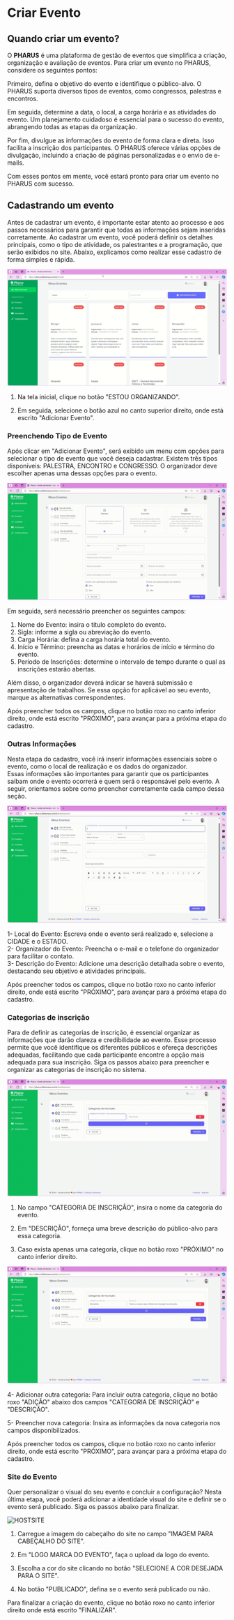 # Criar Evento
## Quando criar um evento?

O **PHARUS** é uma plataforma de gestão de eventos que simplifica a criação, organização e avaliação de eventos. Para criar um evento no PHARUS, considere os seguintes pontos:

Primeiro, defina o objetivo do evento e identifique o público-alvo. O PHARUS suporta diversos tipos de eventos, como congressos, palestras e encontros.

Em seguida, determine a data, o local, a carga horária e as atividades do evento. Um planejamento cuidadoso é essencial para o sucesso do evento, abrangendo todas as etapas da organização.

Por fim, divulgue as informações do evento de forma clara e direta. Isso facilita a inscrição dos participantes. O PHARUS oferece várias opções de divulgação, incluindo a criação de páginas personalizadas e o envio de e-mails.

Com esses pontos em mente, você estará pronto para criar um evento no PHARUS com sucesso.

## Cadastrando um evento

Antes de cadastrar um evento, é importante estar atento ao processo e aos passos necessários para garantir que todas as informações sejam inseridas corretamente. Ao cadastrar um evento, você poderá definir os detalhes principais, como o tipo de atividade, os palestrantes e a programação, que serão exibidos no site. Abaixo, explicamos como realizar esse cadastro de forma simples e rápida.

![Criar Evento](../images/criar_evento.gif)

1. Na tela inicial, clique no botão "ESTOU ORGANIZANDO".  

2. Em seguida, selecione o botão azul no canto superior direito, onde está escrito "Adicionar Evento".

### Preenchendo Tipo de Evento

Após clicar em "Adicionar Evento", será exibido um menu com opções para selecionar o tipo de evento que você deseja cadastrar. Existem três tipos disponíveis: PALESTRA, ENCONTRO e CONGRESSO. O organizador deve escolher apenas uma dessas opções para o evento.

![Tipo de Evento](../images/criar_evento2.gif)

Em seguida, será necessário preencher os seguintes campos:

1. Nome do Evento: insira o título completo do evento.                                                                                                                   
2. Sigla: informe a sigla ou abreviação do evento.                                                                                                             
3. Carga Horária: defina a carga horária total do evento.                                                                                                           
4. Início e Término: preencha as datas e horários de início e término do evento.                                                                                     
5. Período de Inscrições: determine o intervalo de tempo durante o qual as inscrições estarão abertas.                                                                               

Além disso, o organizador deverá indicar se haverá submissão e apresentação de trabalhos. Se essa opção for aplicável ao seu evento, marque as alternativas correspondentes.

Após preencher todos os campos, clique no botão roxo no canto inferior direito, onde está escrito "PRÓXIMO", para avançar para a próxima etapa do cadastro.

### Outras Informações

Nesta etapa do cadastro, você irá inserir informações essenciais sobre o evento, como o local de realização e os dados do organizador.                                                   
Essas informações são importantes para garantir que os participantes saibam onde o evento ocorrerá e quem será o responsável pelo evento. A seguir, orientamos sobre como preencher corretamente cada campo dessa seção.

![Outras Informações](../images/criar_evento3.gif)

1- Local do Evento: Escreva onde o evento será realizado e, selecione a CIDADE e o ESTADO.                                                                                    
2- Organizador do Evento: Preencha o e-mail e o telefone do organizador para facilitar o contato.                                                                     
3- Descrição do Evento: Adicione uma descrição detalhada sobre o evento, destacando seu objetivo e atividades principais.

Após preencher todos os campos, clique no botão roxo no canto inferior direito, onde está escrito "PRÓXIMO", para avançar para a próxima etapa do cadastro.

### Categorias de inscrição

Para de definir as categorias de inscrição, é essencial organizar as informações que darão clareza e credibilidade ao evento. Esse processo permite que você identifique os diferentes públicos e ofereça descrições adequadas, facilitando que cada participante encontre a opção mais adequada para sua inscrição. Siga os passos abaixo para preencher e organizar as categorias de inscrição no sistema.


![Categorias de Inscrição](../images/criar_evento4.gif)

1. No campo "CATEGORIA DE INSCRIÇÃO", insira o nome da categoria do evento.

2. Em "DESCRIÇÃO", forneça uma breve descrição do público-alvo para essa categoria.

3. Caso exista apenas uma categoria, clique no botão roxo "PRÓXIMO" no canto inferior direito.

![Adicionar Categoria](../images/criar_evento5.gif)

4- Adicionar outra categoria: Para incluir outra categoria, clique no botão roxo "ADIÇÃO" abaixo dos campos "CATEGORIA DE INSCRIÇÃO" e "DESCRIÇÃO".

5- Preencher nova categoria: Insira as informações da nova categoria nos campos disponibilizados.

Após preencher todos os campos, clique no botão roxo no canto inferior direito, onde está escrito "PRÓXIMO", para avançar para a próxima etapa do cadastro.


### Site do Evento

Quer personalizar o visual do seu evento e concluir a configuração? Nesta última etapa, você poderá adicionar a identidade visual do site e definir se o evento será publicado. Siga os passos abaixo para finalizar.

![HOSTSITE](../images/criar_evento6.gif)

1. Carregue a imagem do cabeçalho do site no campo "IMAGEM PARA CABEÇALHO DO SITE".

2. Em "LOGO MARCA DO EVENTO", faça o upload da logo do evento.

3. Escolha a cor do site clicando no botão "SELECIONE A COR DESEJADA PARA O SITE".

4. No botão "PUBLICADO", defina se o evento será publicado ou não.

Para finalizar a criação do evento, clique no botão roxo no canto inferior direito onde está escrito "FINALIZAR".